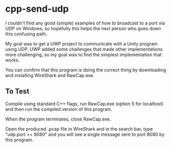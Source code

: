 # cpp-send-udp

I couldn't find any good (simple) examples of how to broadcast to a port via UDP on Windows, so hopefully this helps the next person who goes down this confusing path.

My goal was to get a UWP project to communicate with a Unity program using UDP. UWP added some challenges that made other implementations more challenging, so my goal was to find the simplest implementation that works.

You can confirm that this program is doing the correct thing by downloading and installing WireShark and RawCap.exe.

## To Test

Compile using standard C++ flags, run RawCap.exe (option 5 for localhost) and then run the compiled version of this program.

When the program terminates, close RawCap.exe.

Open the produced .pcap file in WireShark and in the search bar, type "udp.port == 8080" and you will see a single message sent to port 8080 by this program.
